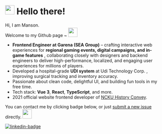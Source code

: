 # <img src="https://emojis.slackmojis.com/emojis/images/1531849430/4246/blob-sunglasses.gif?1531849430" width="30"/> Hello there!

Hi, I am Manson.  
Welcome to my Github page ~ <img src="https://emojis.slackmojis.com/emojis/images/1660853767/60881/meow_attention.gif?1660853767" width="30"/>

* **Frontend Engineer at Garena (SEA Group)** – crafting interactive web experiences for **regional gaming events, digital campaigns, and in-game features** , collaborating closely with designers and backend engineers to deliver high-performance, localized, and engaging user experiences for millions of players.
* Developed a hospital-grade **UDI system** at Udi Technology Corp. , improving surgical tracking and inventory accuracy.  
* Passionate about clean code, delightful UI, and building fun tools in my free time.  
* Tech stack: **Vue 3**, **React**, **TypeScript**, and more.  
* 2021 official website frontend developer of [NCKU History Convey].

You can contact me by clicking badge below, or just [submit a new issue] directly. <img src="https://emojis.slackmojis.com/emojis/images/1680554188/65018/cat-roomba-exceptionally-fast.gif?1680554188" width="30"/>

[![linkedin-badge]](https://www.linkedin.com/in/%E9%96%94%E7%BF%94-%E8%A8%B1-423584256/)

[resume]: https://www.cakeresume.com/s--gcn8sN5daZrnEcGfn7vC-w--/b34076026
[resume-badge]: https://img.shields.io/badge/Résumé-f48300?style=for-the-badge&logoColor=white&logo=rust
[linkedin-badge]: https://img.shields.io/badge/LinkedIn-0077B5?style=for-the-badge&logo=linkedin&logoColor=white
[NCKU History Convey]: https://www.facebook.com/nckuhisdrama

[submit a new issue]: https://github.com/70928manson/70928manson/issues/new
